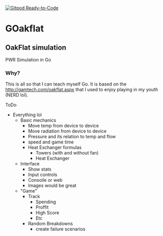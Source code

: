 [![Gitpod Ready-to-Code](https://img.shields.io/badge/Gitpod-Ready--to--Code-blue?logo=gitpod)](https://gitpod.io/#https://github.com/jalspach/reactor) 

# GOakflat
## OakFlat simulation
PWR Simulation in Go

### Why?
This is all so that I can teach myself Go. It is based on the http://gamtech.com/oakflat.aspx that I used to enjoy playing in my youth (NERD lol).


ToDo
* Everything lol
    * Basic mechanics
        * Move temp from device to device
        * Move radiation from device to device
        * Pressure and its relation to temp and flow
        * speed and game time
        * Heat Exchanger formulas
            * Towers (with and without fan)
            * Heat Exchanger
    * Interface
        * Show stats
        * Input controls
        * Consoile or web
        * Images would be great
    * "Game"
        * Track
            * Spending
            * Proffit
            * High Score
            * Etc
        * Random Breakdowns
            * create failure scenarios 


